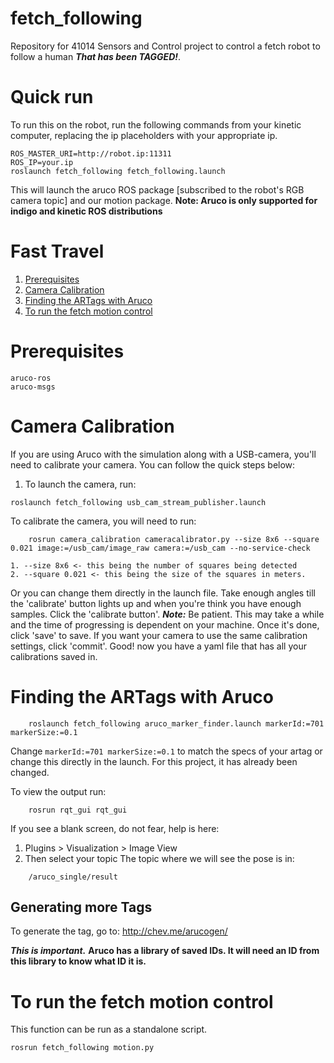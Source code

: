 # fetch_following
Repository for 41014 Sensors and Control project to control a fetch robot to follow a human ***That has been TAGGED!***.

# Quick run
To run this on the robot, run the following commands from your kinetic computer, replacing the ip placeholders with your appropriate ip.
```
ROS_MASTER_URI=http://robot.ip:11311
ROS_IP=your.ip
roslaunch fetch_following fetch_following.launch
```
This will launch the aruco ROS package [subscribed to the robot's RGB camera topic] and our motion package.
**Note: Aruco is only supported for indigo and kinetic ROS distributions**

# Fast Travel
1. [Prerequisites](https://github.com/sleong1/fetch_following#prerequisites)
2. [Camera Calibration](https://github.com/sleong1/fetch_following#camera-calibration)
3. [Finding the ARTags with Aruco](https://github.com/sleong1/fetch_following#finding-the-artags-with-aruco)
4. [To run the fetch motion control](https://github.com/sleong1/fetch_following#to-run-the-fetch-motion-control)

# Prerequisites

    aruco-ros
    aruco-msgs

# Camera Calibration
If you are using Aruco with the simulation along with a USB-camera, you'll need to calibrate your camera. 
You can follow the quick steps below:
1. To launch the camera, run: 
```
roslaunch fetch_following usb_cam_stream_publisher.launch
```
To calibrate the camera, you will need to run:
```
    rosrun camera_calibration cameracalibrator.py --size 8x6 --square 0.021 image:=/usb_cam/image_raw camera:=/usb_cam --no-service-check
```
    1. --size 8x6 <- this being the number of squares being detected
    2. --square 0.021 <- this being the size of the squares in meters.

Or you can change them directly in the launch file. Take enough angles till the 'calibrate' button lights up and when you're think you have enough samples. Click the 'calibrate button'. ***Note:*** Be patient. This may take a while and the time of progressing is dependent on your machine. Once it's done, click 'save' to save. If you want your camera to use the same calibration settings, click 'commit'. Good! now you have a yaml file that has all your calibrations saved in.

# Finding the ARTags with Aruco
```
    roslaunch fetch_following aruco_marker_finder.launch markerId:=701 markerSize:=0.1
```
Change `markerId:=701 markerSize:=0.1` to match the specs of your artag or change this directly in the launch. For this project, it has already been changed.

To view the output run: 
```
    rosrun rqt_gui rqt_gui
```
 If you see a blank screen, do not fear, help is here:
1. Plugins > Visualization > Image View
2. Then select your topic
The topic where we will see the pose is in: 
```
    /aruco_single/result
```
Generating more Tags
---
To generate the tag, go to: http://chev.me/arucogen/

***This is important.*** **Aruco has a library of saved IDs. It will need an ID from this library to know what ID it is.**

# To run the fetch motion control
This function can be run as a standalone script.
```bash
rosrun fetch_following motion.py
```
